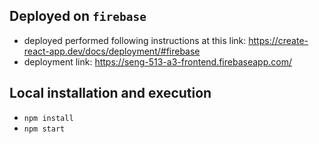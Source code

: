 ## Deployed on `firebase`
- deployed performed following instructions at this link: https://create-react-app.dev/docs/deployment/#firebase
- deployment link: https://seng-513-a3-frontend.firebaseapp.com/

## Local installation and execution
- `npm install`
- `npm start`


